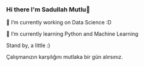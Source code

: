 ### Hi there I'm Sadullah Mutlu👋 

🔭 I’m currently working on Data Science :D

🌱 I’m currently learning Python and Machine Learning

Stand by, a little :)

Çalışmanızın karşılığını mutlaka bir gün alırsınız.

<!--
**sadullahmutlu/sadullahmutlu** is a ✨ _special_ ✨ repository because its `README.md` (this file) appears on your GitHub profile.

Here are some ideas to get you started:


-->
